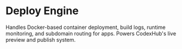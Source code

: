 # Deploy Engine

Handles Docker-based container deployment, build logs, runtime monitoring, and subdomain routing for apps. Powers CodexHub's live preview and publish system.

